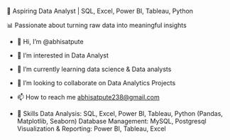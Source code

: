🚀 Aspiring Data Analyst | SQL, Excel, Power BI, Tableau, Python

📊 Passionate about turning raw data into meaningful insights

- 👋 Hi, I’m @abhisatpute
- 👀 I’m interested in Data Analyst 
- 🌱 I’m currently learning data science & Data analysts 
- 💞️ I’m looking to collaborate on Data Analytics Projects
- 📫 How to reach me abhisatpute238@gmail.com

- 🔹 Skills
Data Analysis: SQL, Excel, Power BI, Tableau, Python (Pandas, Matplotlib, Seaborn)
Database Management: MySQL, Postgresql
Visualization & Reporting: Power BI, Tableau, Excel

<!---
abhisatpute/abhisatpute is a ✨ special ✨ repository because its `README.md` (this file) appears on your GitHub profile.
You can click the Preview link to take a look at your changes.
--->
